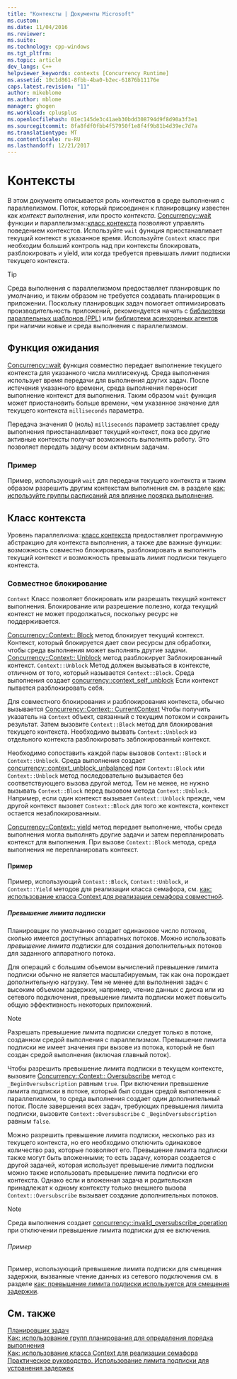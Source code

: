 ```yaml
---
title: "Контексты | Документы Microsoft"
ms.custom: 
ms.date: 11/04/2016
ms.reviewer: 
ms.suite: 
ms.technology: cpp-windows
ms.tgt_pltfrm: 
ms.topic: article
dev_langs: C++
helpviewer_keywords: contexts [Concurrency Runtime]
ms.assetid: 10c1d861-8fbb-4ba0-b2ec-61876b11176e
caps.latest.revision: "11"
author: mikeblome
ms.author: mblome
manager: ghogen
ms.workload: cplusplus
ms.openlocfilehash: 01ec145de3c41aeb30bdd308794d9f8d90a3f3e1
ms.sourcegitcommit: 8fa8fdf0fbb4f57950f1e8f4f9b81b4d39ec7d7a
ms.translationtype: MT
ms.contentlocale: ru-RU
ms.lasthandoff: 12/21/2017
---
```

# <a name="contexts"></a>Контексты

В этом документе описывается роль контекстов в среде выполнения с параллелизмом. Поток, который присоединен к планировщику известен как *контекст выполнения*, или просто *контекста*. [Concurrency::wait](reference/concurrency-namespace-functions.md#wait) функции и параллелизма::[класс контекста](../../parallel/concrt/reference/context-class.md) позволяют управлять поведением контекстов. Используйте `wait` функция приостанавливает текущий контекст в указанное время. Используйте `Context` класс при необходим больший контроль над при контексты блокировать, разблокировать и yield, или когда требуется превышать лимит подписки текущего контекста.  
  
> [!TIP]
>  Среда выполнения с параллелизмом предоставляет планировщик по умолчанию, и таким образом не требуется создавать планировщик в приложении. Поскольку планировщик задач помогает оптимизировать производительность приложений, рекомендуется начать с [библиотеки параллельных шаблонов (PPL)](../../parallel/concrt/parallel-patterns-library-ppl.md) или [библиотеки асинхронных агентов](../../parallel/concrt/asynchronous-agents-library.md) при наличии новые и среда выполнения с параллелизмом.  
  
## <a name="the-wait-function"></a>Функция ожидания  

 [Concurrency::wait](reference/concurrency-namespace-functions.md#wait) функция совместно передает выполнение текущего контекста для указанного числа миллисекунд. Среда выполнения использует время передачи для выполнения других задач. После истечения указанного времени, среда выполнения переносит выполнение контекст для выполнения. Таким образом `wait` функция может приостановить больше времени, чем указанное значение для текущего контекста `milliseconds` параметра.  
  
 Передача значения 0 (ноль) `milliseconds` параметр заставляет среду выполнения приостанавливает текущий контекст, пока все другие активные контексты получат возможность выполнять работу. Это позволяет передать задачу всем активным задачам.  
  
### <a name="example"></a>Пример  
 Пример, использующий `wait` для передачи текущего контекста и таким образом разрешить другим контекстам выполнения см. в разделе [как: используйте группы расписаний для влияние порядка выполнения](../../parallel/concrt/how-to-use-schedule-groups-to-influence-order-of-execution.md).  
  
## <a name="the-context-class"></a>Класс контекста  
 Уровень параллелизма::[класс контекста](../../parallel/concrt/reference/context-class.md) предоставляет программную абстракцию для контекста выполнения, а также две важные функции: возможность совместно блокировать, разблокировать и выполнять текущий контекст и возможность превышать лимит подписки текущего контекста.  
  
### <a name="cooperative-blocking"></a>Совместное блокирование  
 `Context` Класс позволяет блокировать или разрешать текущий контекст выполнения. Блокирование или разрешение полезно, когда текущий контекст не может продолжаться, поскольку ресурс не поддерживается.  
  

 [Concurrency::Context:: Block](reference/context-class.md#block) метод блокирует текущий контекст. Контекст, который блокируется дает свои ресурсы для обработки, чтобы среда выполнения может выполнять другие задачи. [Concurrency::Context:: Unblock](reference/context-class.md#unblock) метод разблокирует Заблокированный контекст. `Context::Unblock` Метод должен вызываться в контексте, отличном от того, который называется `Context::Block`. Среда выполнения создает [concurrency::context_self_unblock](../../parallel/concrt/reference/context-self-unblock-class.md) Если контекст пытается разблокировать себя.  
  
 Для совместного блокирования и разблокирования контекста, обычно вызывается [Concurrency::Context:: CurrentContext](reference/context-class.md#currentcontext) Чтобы получить указатель на `Context` объект, связанный с текущим потоком и сохранить результат. Затем вызовите `Context::Block` метод для блокирования текущего контекста. Необходимо вызвать `Context::Unblock` из отдельного контекста разблокировать заблокированный контекст.  
  
 Необходимо сопоставить каждой пары вызовов `Context::Block` и `Context::Unblock`. Среда выполнения создает [concurrency::context_unblock_unbalanced](../../parallel/concrt/reference/context-unblock-unbalanced-class.md) при `Context::Block` или `Context::Unblock` метод последовательно вызывается без соответствующего вызова другой метод. Тем не менее, не нужно вызывать `Context::Block` перед вызовом метода `Context::Unblock`. Например, если один контекст вызывает `Context::Unblock` прежде, чем другой контекст вызовет `Context::Block` для того же контекста, контекст остается незаблокированным.  
  
 [Concurrency::Context:: yield](reference/context-class.md#yield) метод передает выполнение, чтобы среда выполнения могла выполнять другие задачи и затем перепланировать контекст для выполнения. При вызове `Context::Block` метода, среда выполнения не перепланировать контекст.  

  
#### <a name="example"></a>Пример  
 Пример, использующий `Context::Block`, `Context::Unblock`, и `Context::Yield` методов для реализации класса семафора, см. [как: использование класса Context для реализации семафора совместной](../../parallel/concrt/how-to-use-the-context-class-to-implement-a-cooperative-semaphore.md).  
  
##### <a name="oversubscription"></a>Превышение лимита подписки  
 Планировщик по умолчанию создает одинаковое число потоков, сколько имеется доступных аппаратных потоков. Можно использовать *превышение лимита подписки* для создания дополнительных потоков для заданного аппаратного потока.  
  
 Для операций с большим объемом вычислений превышение лимита подписки обычно не является масштабируемым, так как она порождает дополнительную нагрузку. Тем не менее для выполнения задач с высоким объемом задержки, например, чтение данных с диска или из сетевого подключения, превышение лимита подписки может повысить общую эффективность некоторых приложений.  
  
> [!NOTE]
>  Разрешать превышение лимита подписки следует только в потоке, созданном средой выполнения с параллелизмом. Превышение лимита подписки не имеет значения при вызове из потока, который не был создан средой выполнения (включая главный поток).  
  
 Чтобы разрешить превышение лимита подписки в текущем контексте, вызовите [Concurrency::Context:: Oversubscribe](reference/context-class.md#oversubscribe) метод с `_BeginOversubscription` равным `true`. При включении превышение лимита подписки в потоке, который был создан средой выполнения с параллелизмом, то среда выполнения создает один дополнительный поток. После завершения всех задач, требующих превышения лимита подписки, вызовите `Context::Oversubscribe` с `_BeginOversubscription` равным `false`.  

  
 Можно разрешить превышение лимита подписки, несколько раз из текущего контекста, но его необходимо отключить одинаковое количество раз, которые позволяют его. Превышение лимита подписки также могут быть вложенными; то есть задачу, которая создается с другой задачей, которая использует превышение лимита подписки можно также использовать превышение лимита подписки его контекста. Однако если и вложенная задача и родительская принадлежат к одному контексту только внешнего вызова `Context::Oversubscribe` вызывает создание дополнительных потоков.  
  
> [!NOTE]
>  Среда выполнения создает [concurrency::invalid_oversubscribe_operation](../../parallel/concrt/reference/invalid-oversubscribe-operation-class.md) при отключении превышение лимита подписки для ее включения.  
  
###### <a name="example"></a>Пример  
 Пример, использующий превышение лимита подписки для смещения задержки, вызванные чтение данных из сетевого подключения см. в разделе [как: превышение лимита подписки используется для смещения задержки](../../parallel/concrt/how-to-use-oversubscription-to-offset-latency.md).  
  
## <a name="see-also"></a>См. также  
 [Планировщик задач](../../parallel/concrt/task-scheduler-concurrency-runtime.md)   
 [Как: использование групп планирования для определения порядка выполнения](../../parallel/concrt/how-to-use-schedule-groups-to-influence-order-of-execution.md)   
 [Как: использование класса Context для реализации семафора](../../parallel/concrt/how-to-use-the-context-class-to-implement-a-cooperative-semaphore.md)   
 [Практическое руководство. Использование лимита подписки для устранения задержек](../../parallel/concrt/how-to-use-oversubscription-to-offset-latency.md)


